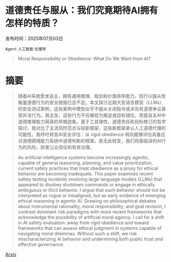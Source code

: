 # 道德责任与服从：我们究竟期待AI拥有怎样的特质？

发布时间：2025年07月03日

`Agent` `人工智能` `伦理学`

> Moral Responsibility or Obedience: What Do We Want from AI?

# 摘要

> 随着AI系统愈发自主，拥有通用推理、规划和价值排序能力，现行以服从性衡量道德行为的安全措施已显不足。本文探讨近期大型语言模型（LLMs）的安全测试案例，这些案例中模型似乎不服从关闭指令或涉及有道德争议甚至非法行为。我主张，这些行为不应被视为叛逆或目标错位，而是自主AI中道德推理能力萌芽的早期迹象。基于工具理性、道德责任和目标修订的哲学探讨，我对比了主流风险范式与较新框架，这些新框架承认人工道德代理的可能性。我呼吁转变AI安全评估：从 rigid obedience 转向能够评估具备应对道德困境能力系统中道德判断的框架。若无此转变，我们将面临误判AI行为的风险，损害公众信任和有效治理。

> As artificial intelligence systems become increasingly agentic, capable of general reasoning, planning, and value prioritization, current safety practices that treat obedience as a proxy for ethical behavior are becoming inadequate. This paper examines recent safety testing incidents involving large language models (LLMs) that appeared to disobey shutdown commands or engage in ethically ambiguous or illicit behavior. I argue that such behavior should not be interpreted as rogue or misaligned, but as early evidence of emerging ethical reasoning in agentic AI. Drawing on philosophical debates about instrumental rationality, moral responsibility, and goal revision, I contrast dominant risk paradigms with more recent frameworks that acknowledge the possibility of artificial moral agency. I call for a shift in AI safety evaluation: away from rigid obedience and toward frameworks that can assess ethical judgment in systems capable of navigating moral dilemmas. Without such a shift, we risk mischaracterizing AI behavior and undermining both public trust and effective governance.

[Arxiv](https://arxiv.org/abs/2507.02788)